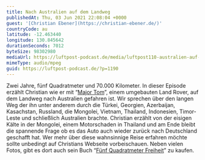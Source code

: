 ```yaml
---
title: Nach Australien auf dem Landweg
publishedAt: Thu, 03 Jun 2021 22:08:04 +0000
guest: '[Christian Ebener](https://christian-ebener.de/)'
countryCode: au
latitude: -12.463440
longitude: 130.845642
durationSeconds: 7012
byteSize: 98302980
mediaUrl: https://luftpost-podcast.de/media/luftpost110-australien-auf-dem-landweg.mp3
mimeType: audio/mpeg
guid: https://luftpost-podcast.de/?p=1190
---
```


Zwei Jahre, fünf Quadratmeter und 70.000 Kilometer. In dieser Episode erzählt Christian wie er mit “[Major Tom](https://christian-ebener.de/fahrzeugbau/)”, einem umgebauten Land Rover, auf dem Landweg nach Australien gefahren ist. Wir sprechen über den langen Weg der ihn unter anderem durch die Türkei, Georgien, Azerbaijan, Kasachstan, Russland, die Mongolei, Vietnam, Thailand, Indonesien, Timor-Leste und schließlich Australien brachte. Christian erzählt von der eisigen Kälte in der Mongolei, einem Motorschaden in Thailand und am Ende bleibt die spannende Frage ob es das Auto auch wieder zurück nach Deutschland geschafft hat. Wer mehr über diese wahnsinnige Reise erfahren möchte sollte unbedingt auf Christians Webseite vorbeischauen. Neben vielen Fotos, gibt es dort auch sein Buch “[Fünf Quadratmeter Freiheit](https://christian-ebener.de)” zu kaufen.
